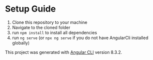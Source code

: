 # Setup Guide
1. Clone this repository to your machine
2. Navigate to the cloned folder
3. run ``npm install`` to install all dependencies
4. run ``ng serve`` (or ``npx ng serve`` if you do not have AngularCli installed globally)

This project was generated with [Angular CLI](https://github.com/angular/angular-cli) version 8.3.2.